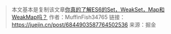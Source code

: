 > 本文基本是复制该文章[你真的了解ES6的Set，WeakSet，Map和WeakMap吗？](https://juejin.cn/post/6844903587764502536)
> 作者：MuffinFish34765
> 链接：https://juejin.cn/post/6844903587764502536
> 来源：掘金

